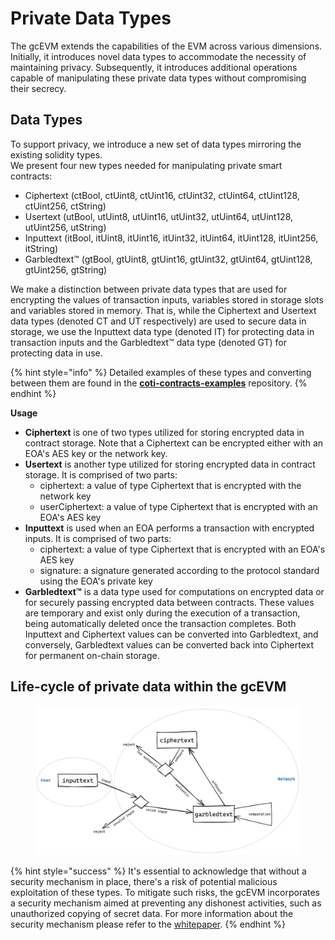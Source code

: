 # Private Data Types

The gcEVM extends the capabilities of the EVM across various dimensions. Initially, it introduces novel data types to accommodate the necessity of maintaining privacy. Subsequently, it introduces additional operations capable of manipulating these private data types without compromising their secrecy.

## Data Types

To support privacy, we introduce a new set of data types mirroring the existing solidity types.\
We present four new types needed for manipulating private smart contracts:

* Ciphertext (ctBool, ctUint8, ctUint16, ctUint32, ctUint64, ctUint128, ctUint256, ctString)
* Usertext (utBool, utUint8, utUint16, utUint32, utUint64, utUint128, utUint256, utString)
* Inputtext (itBool, itUint8, itUint16, itUint32, itUint64, itUint128, itUint256, itString)
* Garbledtext™ (gtBool, gtUint8, gtUint16, gtUint32, gtUint64, gtUint128, gtUint256, gtString)

We make a distinction between private data types that are used for encrypting the values of transaction inputs, variables stored in storage slots and variables stored in memory. That is, while the Ciphertext and Usertext data types (denoted CT and UT respectively) are used to secure data in storage, we use the Inputtext data type (denoted IT) for protecting data in transaction inputs and the Garbledtext™ data type (denoted GT) for protecting data in use.

{% hint style="info" %}
Detailed examples of these types and converting between them are found in the [**coti-contracts-examples**](https://github.com/coti-io/coti-contracts-examples) repository.
{% endhint %}

**Usage**

* **Ciphertext** is one of two types utilized for storing encrypted data in contract storage. Note that a Ciphertext can be encrypted either with an EOA's AES key or the network key.
* **Usertext** is another type utilized for storing encrypted data in contract storage. It is comprised of two parts:
  * ciphertext: a value of type Ciphertext that is encrypted with the network key
  * userCiphertext: a value of type Ciphertext that is encrypted with an EOA's AES key
* **Inputtext** is used when an EOA performs a transaction with encrypted inputs. It is comprised of two parts:
  * ciphertext: a value of type Ciphertext that is encrypted with an EOA's AES key
  * signature: a signature generated according to the protocol standard using the EOA's private key
* **Garbledtext™** is a data type used for computations on encrypted data or for securely passing encrypted data between contracts. These values are temporary and exist only during the execution of a transaction, being automatically deleted once the transaction completes. Both Inputtext and Ciphertext values can be converted into Garbledtext, and conversely, Garbledtext values can be converted back into Ciphertext for permanent on-chain storage.

## Life-cycle of private data within the gcEVM

<figure><img src="../../.gitbook/assets/gcevm_lifecycle.jpeg" alt=""><figcaption></figcaption></figure>

{% hint style="success" %}
It's essential to acknowledge that without a security mechanism in place, there's a risk of potential malicious exploitation of these types. To mitigate such risks, the gcEVM incorporates a security mechanism aimed at preventing any dishonest activities, such as unauthorized copying of secret data. For more information about the security mechanism please refer to the [whitepaper](../../how-coti-works/advanced-topics/white-paper-0.1.md).
{% endhint %}

